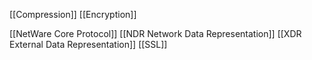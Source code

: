 [[Compression]]
[[Encryption]]

[[NetWare Core Protocol]]
[[NDR Network Data Representation]]
[[XDR External Data Representation]]
[[SSL]]